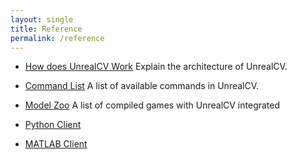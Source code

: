 ```yaml
---
layout: single
title: Reference
permalink: /reference
---
```

- [How does UnrealCV Work](how_does_it_work.html) Explain the architecture of UnrealCV.

- [Command List](commands.html) A list of available commands in UnrealCV.

- [Model Zoo](model_zoo.html) A list of compiled games with UnrealCV integrated

- [Python Client](client.html#python)

- [MATLAB Client](client.html#matlab)
